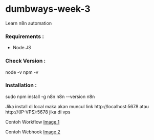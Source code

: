 # dumbways-week-3
Learn n8n automation

### Requirements :
- Node.JS


### Check Version :
node -v
npm -v


### Installation :
sudo npm install -g n8n
n8n --version
n8n

Jika install di local maka akan muncul link http://localhost:5678 atau http://(IP-VPS):5678 jika di vps

Contoh Workflow
[Image 1](https://raw.githubusercontent.com/asamarsal/dumbways-week-3/refs/heads/main/image/1.PNG)

Contoh Webhook
[Image 2](https://raw.githubusercontent.com/asamarsal/dumbways-week-3/refs/heads/main/image/2.PNG)
